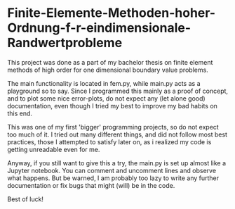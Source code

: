 # Finite-Elemente-Methoden-hoher-Ordnung-f-r-eindimensionale-Randwertprobleme

This project was done as a part of my bachelor thesis on finite element methods of high order for one dimensional boundary value problems.

The main functionality is located in fem.py, while main.py acts as a playground so to say.
Since I programmed this mainly as a proof of concept, and to plot some nice error-plots, do not expect any (let alone good) documentation,
even though I tried my best to improve my bad habits on this end.

This was one of my first 'bigger' programming projects, so do not expect too much of it. I tried out many different things,
and did not follow most best practices, those I attempted to satisfy later on, as i realized my code is getting unreadable even for me.

Anyway, if you still want to give this a try, the main.py is set up almost like a Jupyter notebook. You can comment and uncomment lines and observe what happens.
But be warned, I am probably too lazy to write any further documentation or fix bugs that might (will) be in the code.

Best of luck!
